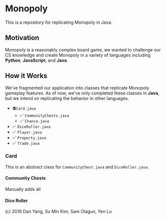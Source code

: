 # Monopoly
This is a repository for replicating Monopoly in Java.

## Motivation
Monopoly is a reasonably complex board game, we wanted to challenge our CS knowledge and create Monopoly in a variety of languages including **Python**, **JavaScript**, and **Java**.

## How it Works
We've fragmented our application into classes that replicate Monopoly gameplay features. As of now, we've only completed these classes in **Java**, but we intend on replicating the behavior in other languages.

- ⛔️`Card.java`
  - ✅ `CommunityChests.java`
  - ✅ `Chance.java`
- ✅ `DiceRoller.java`
- ✅ `Player.java`
- ✅ `Property.java`
- ✅ `Trade.java`

### Card
This is an abstract class for `CommunityChest.java` and `DiceRoller.java`.

#### Community Chests
Manually adds all

#### Dice Roller

(c) 2018 Dan Yang, Su Min Kim, Sam Olagun, Yen Lu
